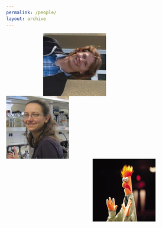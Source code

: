 ```yaml
---
permalink: /people/
layout: archive
---
```

<html>

  <style>
      .left_indent { margin-left: 150px; }
      .right_indent { margin-right: 50px; float: right; }
      .left_indent_people { margin-left: 35px; }
      .right_indent_people { margin-right: 35px; float: right; }
  </style>
  
  <p>
    <img src="/images/CooperHeadshot.jpeg" align="left" hspace="100">
    <img src="/images/turner.jpeg.jpg" align="center">
    <img src="/images/beakerhands.jpg" align="right" hspace="100">
  </p>
    
</html>
